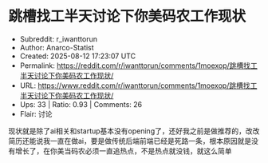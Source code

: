 # 跳槽找工半天讨论下你美码农工作现状

- Subreddit: r_iwanttorun
- Author: Anarco-Statist
- Created: 2025-08-12 17:23:07 UTC
- Permalink: https://reddit.com/r/iwanttorun/comments/1moexop/跳槽找工半天讨论下你美码农工作现状/
- URL: https://www.reddit.com/r/iwanttorun/comments/1moexop/跳槽找工半天讨论下你美码农工作现状/
- Ups: 33 | Ratio: 0.93 | Comments: 26
- Flair: 讨论


现状就是除了ai相关和startup基本没有opening了，还好我之前是做推荐的，改改简历还能说我一直在做ai，要是做传统后端前端已经是死路一条，根本原因就是没有增长了，在你美当码农必须一直追热点，不是热点就没钱，就这么简单

